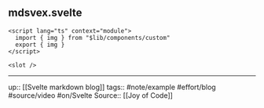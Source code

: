## mdsvex.svelte

```
<script lang="ts" context="module">
  import { img } from "$lib/components/custom"
  export { img }
</script>

<slot />
```

---
up:: [[Svelte markdown blog]]
tags:: #note/example #effort/blog #source/video #on/Svelte
Source:: [[Joy of Code]]
